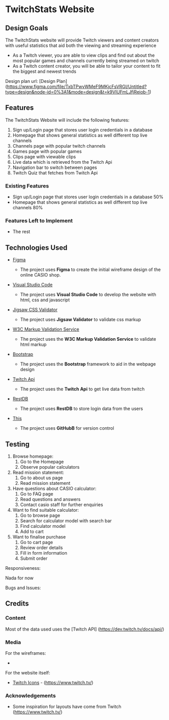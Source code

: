 # TwitchStats Website


 
## Design Goals

The TwitchStats website will provide Twitch viewers and content creators with useful statistics that aid both the viewing and streaming experience 
* As a Twitch viewer, you are able to view clips and find out about the most popular games and channels currently being streamed on twitch
* As a Twitch content creator, you will be able to tailor your content to fit the biggest and newest trends

Design plan url: [Design Plan] (https://www.figma.com/file/TxbTPwvWMeF9MKjcFsVRGl/Untitled?type=design&node-id=0%3A1&mode=design&t=k9VIUFmLJfjReiob-1)

## Features

The TwitchStats Website will include the following features:
1. Sign up/Login page that stores user login credentials in a database
2. Homepage that shows general statistics as well different top live channels
3. Channels page with popular twitch channels
4. Games page with popular games
5. Clips page with viewable clips
6. Live data which is retrieved from the Twitch Api
7. Navigation bar to switch between pages
8. Twitch Quiz that fetches from Twitch Api
 
### Existing Features
- Sign up/Login page that stores user login credentials in a database 50%
- Homepage that shows general statistics as well different top live channels 80%
  

### Features Left to Implement
- The rest

  

## Technologies Used

- [Figma](https://www.figma.com/)
    - The project uses **Figma** to create the initial wireframe design of the online CASIO shop.

- [Visual Studio Code](https://code.visualstudio.com/)
    - The project uses **Visual Studio Code** to develop the website with html, css and javascript

- [Jigsaw CSS Validator](https://jigsaw.w3.org/css-validator/)
    - The project uses **Jigsaw Validator** to validate css markup
 
- [W3C Markup Validation Service](https://validator.w3.org/)
    - The project uses the **W3C Markup Validation Service** to validate html markup

- [Bootstrap](https://getbootstrap.com/)
    - The project uses the **Bootstrap** framework to aid in the webpage design
 
- [Twitch Api](https://dev.twitch.tv/docs/api/)
    - The project uses the **Twitch Api** to get live data from twitch
 
- [RestDB](https://restdb.io/)
    - The project uses **RestDB** to store login data from the users
 
- [This](https://github.com/)
    - The project uses **GitHubB** for version control
 
 

## Testing
1. Browse homepage:
    1. Go to the Homepage
    2. Observe popular calculators
2. Read mission statement:
    1. Go to about us page
    2. Read mission statement
3. Have questions about CASIO calculator:
    1. Go to FAQ page
    2. Read questions and answers
    3. Contact casio staff for further enquiries
4. Want to find suitable calculator:
    1. Go to browse page
    2. Search for calculator model with search bar
    3. Find calculator model
    4. Add to cart
5. Want to finalise purchase
    1. Go to cart page
    2. Review order details
    3. Fill in form information
    4. Submit order

Responsiveness:

Nada for now

Bugs and Issues: 


## Credits

### Content

Most of the data used uses the [Twitch API] (https://dev.twitch.tv/docs/api/)

### Media
For the wireframes:
  * [Twitch Icons]: (https://www.twitch.tv/)
    
  
For the website itself: 
  * [Twitch Icons] - (https://www.twitch.tv/)




### Acknowledgements

- Some inspiration for layouts have come from Twitch (https://www.twitch.tv/)
